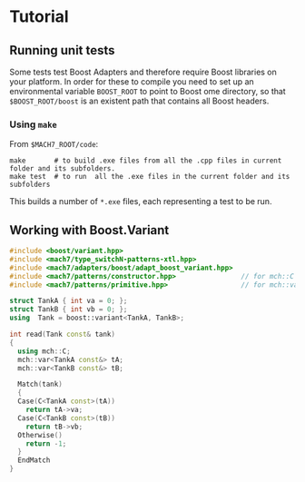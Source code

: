 
Tutorial
========

Running unit tests
------------------

Some tests test Boost Adapters and therefore require Boost libraries on your platform.
In order for these to compile you need to set up an environmental variable `BOOST_ROOT` to point to Boost ome directory,
so that `$BOOST_ROOT/boost` is an existent path that contains all Boost headers. 

### Using `make`

From `$MACH7_ROOT/code`:

```
make       # to build .exe files from all the .cpp files in current folder and its subfolders.
make test  # to run  all the .exe files in the current folder and its subfolders
```

This builds a number of `*.exe` files, each representing a test to be run.


Working with Boost.Variant
--------------------------


```c++
#include <boost/variant.hpp>
#include <mach7/type_switchN-patterns-xtl.hpp>
#include <mach7/adapters/boost/adapt_boost_variant.hpp>
#include <mach7/patterns/constructor.hpp>                // for mch::C
#include <mach7/patterns/primitive.hpp>                  // for mch::var

struct TankA { int va = 0; };
struct TankB { int vb = 0; };
using  Tank = boost::variant<TankA, TankB>;

int read(Tank const& tank)
{
  using mch::C;
  mch::var<TankA const&> tA;
  mch::var<TankB const&> tB;

  Match(tank)
  {
  Case(C<TankA const>(tA))
    return tA->va;
  Case(C<TankB const>(tB))
    return tB->vb;
  Otherwise()
    return -1;
  }
  EndMatch
}
```
